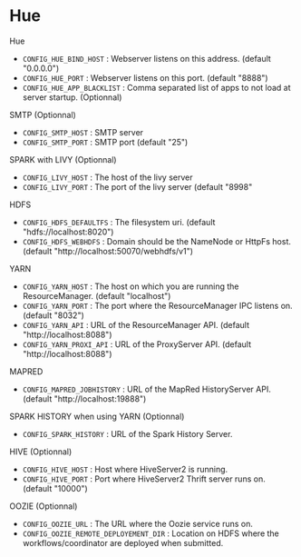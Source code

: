 # Hue

Hue
* `CONFIG_HUE_BIND_HOST` : Webserver listens on this address. (default "0.0.0.0")
* `CONFIG_HUE_PORT` : Webserver listens on this port. (default "8888")
* `CONFIG_HUE_APP_BLACKLIST` : Comma separated list of apps to not load at server startup. (Optionnal)

SMTP (Optionnal)
* `CONFIG_SMTP_HOST` : SMTP server
* `CONFIG_SMTP_PORT` : SMTP port (default "25")

SPARK with LIVY (Optionnal)
* `CONFIG_LIVY_HOST` : The host of the livy server
* `CONFIG_LIVY_PORT` : The port of the livy server (default "8998"

HDFS
* `CONFIG_HDFS_DEFAULTFS` : The filesystem uri. (default "hdfs://localhost:8020")
* `CONFIG_HDFS_WEBHDFS` : Domain should be the NameNode or HttpFs host. (default "http://localhost:50070/webhdfs/v1")

YARN
* `CONFIG_YARN_HOST` : The host on which you are running the ResourceManager. (default "localhost")
* `CONFIG_YARN_PORT` : The port where the ResourceManager IPC listens on. (default "8032")
* `CONFIG_YARN_API` : URL of the ResourceManager API. (default "http://localhost:8088")
* `CONFIG_YARN_PROXI_API` : URL of the ProxyServer API. (default "http://localhost:8088")

MAPRED
* `CONFIG_MAPRED_JOBHISTORY` : URL of the MapRed HistoryServer API. (default "http://localhost:19888")

SPARK HISTORY when using YARN (Optionnal)
* `CONFIG_SPARK_HISTORY` : URL of the Spark History Server.

HIVE (Optionnal)
* `CONFIG_HIVE_HOST` : Host where HiveServer2 is running.
* `CONFIG_HIVE_PORT` : Port where HiveServer2 Thrift server runs on. (default "10000")

OOZIE (Optionnal)
* `CONFIG_OOZIE_URL` : The URL where the Oozie service runs on.
* `CONFIG_OOZIE_REMOTE_DEPLOYEMENT_DIR` : Location on HDFS where the workflows/coordinator are deployed when submitted.
